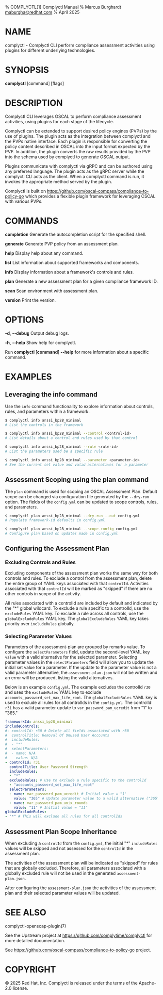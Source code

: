 % COMPLYCTL(1) Complyctl Manual
% Marcus Burghardt <maburgha@redhat.com>
% April 2025

# NAME

complyctl - Complyctl CLI perform compliance assessment activities using plugins for different underlying technologies.

# SYNOPSIS

**complyctl** [command] [flags]

# DESCRIPTION

Complyctl CLI leverages OSCAL to perform compliance assessment activities, using plugins for each stage of the lifecycle.

Complyctl can be extended to support desired policy engines (PVPs) by the use of plugins.
The plugin acts as the integration between complyctl and the PVPs native interface.
Each plugin is responsible for converting the policy content described in OSCAL into the input format expected by the PVP.
In addition, the plugin converts the raw results provided by the PVP into the schema used by complyctl to generate OSCAL output.

Plugins communicate with complyctl via gRPC and can be authored using any preferred language. The plugin acts as the gRPC server while the complyctl CLI acts as the client. When a complyctl command is run, it invokes the appropriate method served by the plugin.

Complyctl is built on https://github.com/oscal-compass/compliance-to-policy-go which provides a flexible plugin framework for leveraging OSCAL with various PVPs.

# COMMANDS

**completion**
Generate the autocompletion script for the specified shell.

**generate**
Generate PVP policy from an assessment plan.

**help**
Display help about any command.

**list**
List information about supported frameworks and components.

**info**
Display information about a framework's controls and rules.

**plan**
Generate a new assessment plan for a given compliance framework ID.

**scan**
Scan environment with assessment plan.

**version**
Print the version.

# OPTIONS

**-d**, **--debug**
Output debug logs.

**-h**, **--help**
Show help for complyctl.

Run **complyctl [command] --help** for more information about a specific command.

# EXAMPLES

## Leveraging the info command

Use the `info` command functionality to explore information about controls, rules, and parameters within a framework.

```bash
$ complyctl info anssi_bp28_minimal
# List the controls in the framework

$ complyctl info anssi_bp28_minimal --control <control-id>
# List details about a control and rules used by that control

$ complyctl info anssi_bp28_minimal --rule <rule-id>
# List the parameters used be a specific rule

$ complyctl info anssi_bp28_minimal --parameter <parameter-id>
# See the current set value and valid alternatives for a parameter
```

## Assessment Scoping using the plan command

The `plan` command is used for scoping an OSCAL Assessment Plan. Default scope can be changed via configuration file generated by the `--dry-run` option. The fields of the `config.yml` can be updated to scope controls, rules, and parameters.

```bash
$ complyctl plan anssi_bp28_minimal --dry-run --out config.yml 
# Populate framework-id defaults in config.yml

$ complyctl plan anssi_bp28_minimal --scope-config config.yml  
# Configure plan based on updates made in config.yml
```

## Configuring the Assessment Plan

### Excluding Controls and Rules

Excluding components of the assessment plan works the same way for both controls and rules. To exclude a control from the assessment plan, delete the entire group of YAML keys associated with that `controlId`. Activities associated with that `controlId` will be marked as "skipped" if there are no other controls in scope of the activity.

All rules associated with a controlId are included by default and indicated by the "*" global wildcard. To exclude a rule specific to a controlId, use the `excludeRules` YAML key. To exclude a rule across all controls, use the `globalExcludeRules` YAML key. The `globalExcludeRules` YAML key takes priority over `includeRules` globally.

### Selecting Parameter Values

Parameters of the assessment-plan are grouped by remarks value. To configure the `selectParameters` field, update the second-level YAML key `value` with a valid alternative for the selected parameter. Selecting parameter values in the `selectParameters` field will allow you to update the initial set value for a parameter. If the update to the parameter value is not a valid parameter alternative, the `assessment-plan.json` will not be written and an error will be produced, listing the valid alternatives.

Below is an example `config.yml`. The example excludes the controlId `r30` and uses the `excludeRules` YAML key to exclude `accounts_password_set_max_life_root`. The `globalExcludeRules` YAML key is used to exclude all rules for all controlIds in the `config.yml`. The controlId `r31` has a valid parameter update to `var_password_pam_ucredit` from "1" to "365."

```yaml
frameworkId: anssi_bp28_minimal
includeControls:
#- controlId: r30 # Delete all fields associated with r30
#  controlTitle: Removal Of Unused User Accounts
#  includeRules:
#  - "*"
#  selectParameters:
#  - name: N/A
#    value: N/A
- controlId: r31
  controlTitle: User Password Strength
  includeRules:
  - "*"
  excludeRules: # Use to exclude a rule specific to the controlId
  - "accounts_password_set_max_life_root"
  selectParameters:
  - name: var_password_pam_ucredit # Initial value = "1"
    value: "365" # Update parameter value to a valid alternative ("365")
  - name: var_password_pam_unix_rounds
    value: "11" # Initial value = "11"
globalExcludeRules:
- "*" # This will exclude all rules for all controlIds
```

## Assessment Plan Scope Inheritance

When excluding a `controlId` from the `config.yml`, the initial "*" `includeRules` values will be skipped and not assessed for the `controlId` in the assessment plan.

The activities of the assessment plan will be indicated as "skipped" for rules that are globally excluded. Therefore, all parameters associated with a globally excluded rule will not be used in the generated `assessment-plan.json`.

After configuring the `assessment-plan.json` the activities of the assessment plan and their selected parameter values will be updated.

# SEE ALSO

complyctl-openscap-plugin(7)

See the Upstream project at https://github.com/complytime/complyctl for more detailed documentation.

See https://github.com/oscal-compass/compliance-to-policy-go project.

# COPYRIGHT

© 2025 Red Hat, Inc. Complyctl is released under the terms of the Apache-2.0 license.
